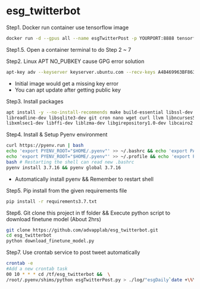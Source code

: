 # esg_twitterbot
Step1. Docker run container use tensorflow image
```bash
docker run -d --gpus all --name esgTwitterPost -p YOURPORT:8888 tensorflow/tensorflow:1.15.0-gpu-jupyter
```
Step1.5. Open a container terminal to do Step 2 ~ 7

Step2.  Linux APT NO_PUBKEY cause GPG error solution
```bash
apt-key adv --keyserver keyserver.ubuntu.com --recv-keys A4B469963BF863CC && apt update -y
```
- Initial image would get a missing key error
- You can apt update after getting public key

Step3. Install packages
```bash
apt install -y --no-install-recommends make build-essential libssl-dev zlib1g-dev libbz2-dev \
libreadline-dev libsqlite3-dev git cron nano wget curl llvm libncurses5-dev xz-utils tk-dev libxml2-dev \
libxmlsec1-dev libffi-dev liblzma-dev libgirepository1.0-dev libcairo2 libcairo2-dev
```
Step4. Install & Setup Pyenv environment
```bash
curl https://pyenv.run | bash
echo 'export PYENV_ROOT="$HOME/.pyenv"' >> ~/.bashrc && echo 'export PATH="$PYENV_ROOT/bin:$PATH"' >> ~/.bashrc && echo 'if command -v pyenv 1>/dev/null 2>&1; then\n eval "$(pyenv init -)"\nfi' >> ~/.bashrc
echo 'export PYENV_ROOT="$HOME/.pyenv"' >> ~/.profile && echo 'export PATH="$PYENV_ROOT/bin:$PATH"' >> ~/.profile && echo 'if command -v pyenv 1>/dev/null 2>&1; then\n eval "$(pyenv init -)"\nfi' >> ~/.prof
bash # Restarting the shell can read new .bashrc
pyenv install 3.7.16 && pyenv global 3.7.16
```
- Automatically install pyenv && Remember to restart shell

Step5. Pip install from the given requirements file  
 ```bash
 pip install -r requirements3.7.txt
 ```
Step6. Git clone this project in tf folder && Execute python script to download finetune model (About 2hrs)
  ```bash
  git clone https://github.com/advapplab/esg_twitterbot.git
  cd esg_twitterbot
  python download_finetune_model.py
  ```
Step7. Use crontab service to post tweet automatically
```bash
crontab -e
#Add a new crontab task
00 10 * * * cd /tf/esg_twitterbot &&  \
/root/.pyenv/shims/python esgTwitterPost.py > ./log/"esgDaily`date +\%Y\%m\%d`".log 2>&1
```
